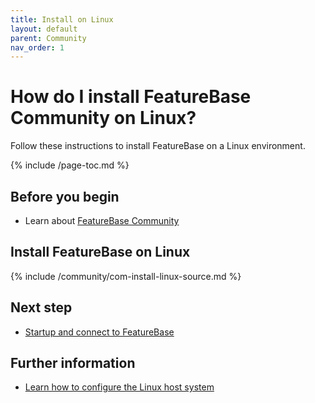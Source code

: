 ```yaml
---
title: Install on Linux
layout: default
parent: Community
nav_order: 1
---
```


# How do I install FeatureBase Community on Linux?

Follow these instructions to install FeatureBase on a Linux environment.

{% include /page-toc.md %}

## Before you begin

* Learn about [FeatureBase Community](/docs/community/com-home)

## Install FeatureBase on Linux

{% include /community/com-install-linux-source.md %}

## Next step

* [Startup and connect to FeatureBase](/docs/community/com-startup-connect)

## Further information

* [Learn how to configure the Linux host system](/docs/community/old-setup/old-hostsystem)
